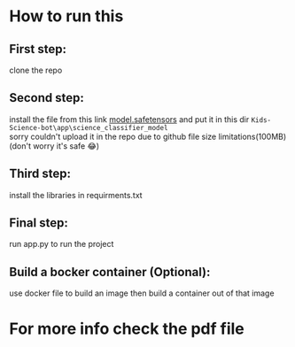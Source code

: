 # How to run this

## First step:
  clone the repo

## Second step:
  install the file from this link [model.safetensors](https://drive.google.com/drive/folders/12lJSeSUMlD7EcWzJ2uwnjP3SXXwi3oNh?usp=sharing) and put it in this dir ``` Kids-Science-bot\app\science_classifier_model ```
  <br> sorry couldn't upload it in the repo due to github file size limitations(100MB) (don't worry it's safe 😂)

## Third step:
  install the libraries in requirments.txt

## Final step:
  run app.py to run the project

## Build a bocker container (Optional):
  use docker file to build an image then build a container out of that image
# For more info check the pdf file
